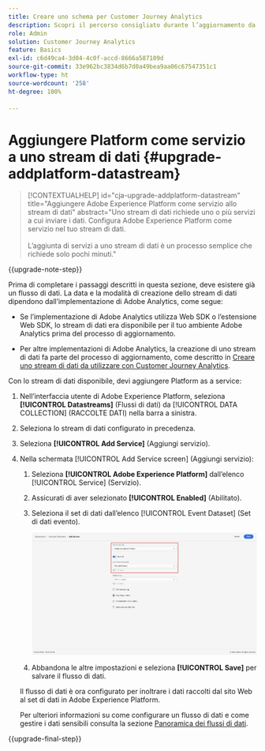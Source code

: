 ```yaml
---
title: Creare uno schema per Customer Journey Analytics
description: Scopri il percorso consigliato durante l’aggiornamento da Adobe Analytics a Customer Journey Analytics
role: Admin
solution: Customer Journey Analytics
feature: Basics
exl-id: c6d49ca4-3d04-4c0f-accd-8666a587109d
source-git-commit: 33e962bc3834d6b7d0a49bea9aa06c67547351c1
workflow-type: ht
source-wordcount: '258'
ht-degree: 100%

---
```


# Aggiungere Platform come servizio a uno stream di dati {#upgrade-addplatform-datastream}

<!-- markdownlint-disable MD034 -->

>[!CONTEXTUALHELP]
>id="cja-upgrade-addplatform-datastream"
>title="Aggiungere Adobe Experience Platform come servizio allo stream di dati"
>abstract="Uno stream di dati richiede uno o più servizi a cui inviare i dati. Configura Adobe Experience Platform come servizio nel tuo stream di dati.<br><br>L’aggiunta di servizi a uno stream di dati è un processo semplice che richiede solo pochi minuti."

<!-- markdownlint-enable MD034 -->

{{upgrade-note-step}}

<!-- Should we single source this instead of duplicate it? The following steps were copied from: /help/data-ingestion/aepwebsdk.md-->

Prima di completare i passaggi descritti in questa sezione, deve esistere già un flusso di dati. La data e la modalità di creazione dello stream di dati dipendono dall’implementazione di Adobe Analytics, come segue:

* Se l’implementazione di Adobe Analytics utilizza Web SDK o l’estensione Web SDK, lo stream di dati era disponibile per il tuo ambiente Adobe Analytics prima del processo di aggiornamento.

* Per altre implementazioni di Adobe Analytics, la creazione di uno stream di dati fa parte del processo di aggiornamento, come descritto in [Creare uno stream di dati da utilizzare con Customer Journey Analytics](/help/getting-started/cja-upgrade/cja-upgrade-datastream.md).

Con lo stream di dati disponibile, devi aggiungere Platform as a service:

1. Nell’interfaccia utente di Adobe Experience Platform, seleziona **[!UICONTROL Datastreams]** (Flussi di dati) da [!UICONTROL DATA COLLECTION] (RACCOLTE DATI) nella barra a sinistra.

1. Seleziona lo stream di dati configurato in precedenza. <!--true?-->

1. Seleziona **[!UICONTROL Add Service]** (Aggiungi servizio).

1. Nella schermata [!UICONTROL Add Service screen] (Aggiungi servizio):

   1. Seleziona **[!UICONTROL Adobe Experience Platform]** dall’elenco [!UICONTROL Service] (Servizio).

   1. Assicurati di aver selezionato **[!UICONTROL Enabled]** (Abilitato).

   1. Seleziona il set di dati dall’elenco [!UICONTROL Event Dataset] (Set di dati evento).

      ![Servizio AEP del flusso di dati](./assets/datastream-aep-service.png)

   1. Abbandona le altre impostazioni e seleziona **[!UICONTROL Save]** per salvare il flusso di dati.

   Il flusso di dati è ora configurato per inoltrare i dati raccolti dal sito Web al set di dati in Adobe Experience Platform.

   Per ulteriori informazioni su come configurare un flusso di dati e come gestire i dati sensibili consulta la sezione [Panoramica dei flussi di dati](https://experienceleague.adobe.com/docs/experience-platform/datastreams/overview.html?lang=it).

{{upgrade-final-step}}
